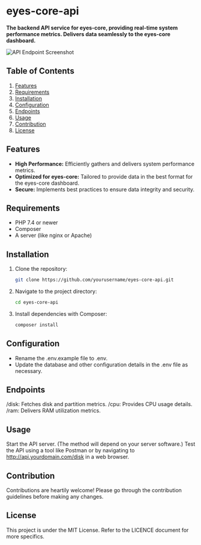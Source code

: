 # eyes-core-api

**The backend API service for eyes-core, providing real-time system performance metrics. Delivers data seamlessly to the eyes-core dashboard.**

![API Endpoint Screenshot](futur_screen.png)

## Table of Contents
1. [Features](#features)
2. [Requirements](#requirements)
3. [Installation](#installation)
4. [Configuration](#configuration)
5. [Endpoints](#endpoints)
6. [Usage](#usage)
7. [Contribution](#contribution)
8. [License](#license)

## Features
- **High Performance:** Efficiently gathers and delivers system performance metrics.
- **Optimized for eyes-core:** Tailored to provide data in the best format for the eyes-core dashboard.
- **Secure:** Implements best practices to ensure data integrity and security.

## Requirements
- PHP 7.4 or newer
- Composer
- A server (like nginx or Apache)

## Installation
1. Clone the repository:
   ```bash
   git clone https://github.com/yourusername/eyes-core-api.git
   ```
   
2. Navigate to the project directory:
   ```bash
   cd eyes-core-api
   ```

4. Install dependencies with Composer:
   ```bash
   composer install
   ```
   
## Configuration

- Rename the .env.example file to .env.
- Update the database and other configuration details in the .env file as necessary.

## Endpoints
/disk: Fetches disk and partition metrics.
/cpu: Provides CPU usage details.
/ram: Delivers RAM utilization metrics.

## Usage
Start the API server. (The method will depend on your server software.)
Test the API using a tool like Postman or by navigating to http://api.yourdomain.com/disk in a web browser.

## Contribution
Contributions are heartily welcome! Please go through the contribution guidelines before making any changes.

## License
This project is under the MIT License. Refer to the LICENCE document for more specifics.
